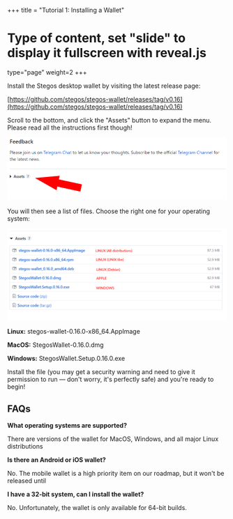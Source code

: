 +++
title = "Tutorial 1: Installing a Wallet"
# Type of content, set "slide" to display it fullscreen with reveal.js
type="page"
weight=2
+++

Install the Stegos desktop wallet by visiting the latest release page:

[https://github.com/stegos/stegos-wallet/releases/tag/v0.16](https://github.com/stegos/stegos-wallet/releases/tag/v0.16)

Scroll to the bottom, and click the "Assets" button to expand the menu. Please read all the instructions first though!

<img src="/images/Assets_Unexpanded.png" style="object-fit:cover;"/>

You will then see a list of files. Choose the right one for your operating system:

<img src="/images/Operating_System_Choice.png" style="object-fit:cover;"/>

**Linux:** stegos-wallet-0.16.0-x86_64.AppImage

**MacOS:** StegosWallet-0.16.0.dmg

**Windows:** StegosWallet.Setup.0.16.0.exe

Install the file (you may get a security warning and need to give it permission to run — don't worry, it's perfectly safe) and you're ready to begin!

## FAQs

**What operating systems are supported?**

There are versions of the wallet for MacOS, Windows, and all major Linux distributions

**Is there an Android or iOS wallet?**

No. The mobile wallet is a high priority item on our roadmap, but it won't be released until 

**I have a 32-bit system, can I install the wallet?**

No. Unfortunately, the wallet is only available for 64-bit builds.